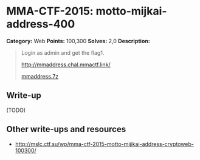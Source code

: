 # MMA-CTF-2015: motto-mijkai-address-400

**Category:** Web
**Points:** 100,300
**Solves:** 2,0
**Description:**

> Login as admin and get the flag1.
>
> http://mmaddress.chal.mmactf.link/
>
> [mmaddress.7z](mmaddress.7z-4328e2d3f0adcbaf9e4fdd1429a57a35efcec335f3cc4d4e0c17bddd66dd8dab)
>

## Write-up

(TODO)

## Other write-ups and resources

* <http://mslc.ctf.su/wp/mma-ctf-2015-motto-mijikai-address-cryptoweb-100300/>

